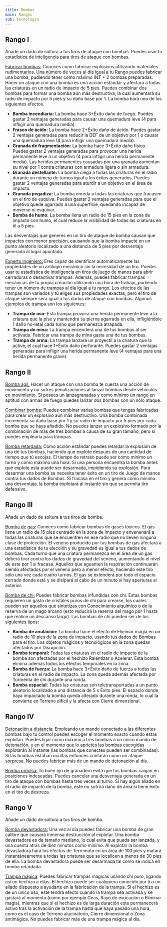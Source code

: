 ```yaml
---
title: Bombas
main: Rangos
sub: Tecnología
---
```


## Rango I

Añade un dado de soltura a tus tiros de ataque con bombas. Puedes usar tu estadística de inteligencia para tiros de ataque con bombas.

<u>Fabricar bombas:</u> Conoces como fabricar explosivos utilizando materiales rudimentarios. Una número de veces al día igual a tu Rango puedes fabricar una bomba, pudiendo tener como máximo INT + 2 bombas preparadas. Hacer un ataque con una bomba es una acción estándar y afectará a todas las criaturas en un radio de impacto de 5 pies. Puedes combinar dos bombas para formar una bomba aún más destructiva, la cual aumentará su radio de impacto por 5 pies y su daño base por 1. La bomba hará uno de los siguientes efectos.

- **Bomba incendiaria:** La bomba hace 3+Éxito daño de fuego. Puedes gastar 2 ventajas generadas para causar una quemadura leve (4 para infligir una quemadura media).
- **Frasco de ácido:** La bomba hace 2+Éxito daño de ácido. Puedes gastar 2 ventajas generadas para reducir la DEF de un objetivo por 1 o causar una quemadura leve (4 para infligir una quemadura media).
- **Granada de fragmentación:** La bomba hace 3+Éxito daño físico. Puedes gastar 2 ventajas generadas para provocar una herida permanente leve a un objetivo (4 para infligir una herida permanente media). Las heridas permanentes causadas por una granada aumentan su nivel por 1 contra criaturas con armadura ligera o sin armadura.
- **Granada destellante:** La bomba ciega a todas las criaturas en el radio durante un número de turnos igual a los éxitos generados. Puedes gastar 2 ventajas generadas para aturdir a un objetivo en el área de impacto.
- **Granada pegadiza:** La bomba enreda a todas las criaturas que fracasen en el tiro de esquiva. Puedes gastar 2 ventajas generadas para que el objetivo quede agarrado a una superficie, quedando incapaz de moverse ni esquivar.
- **Bomba de humo:** La bomba llena un radio de 15 pies en la zona de impacto con humo, el cual reduce la visibilidad de todas las criaturas en él a 5 pies.

Las desventajas que generes en un tiro de ataque de bomba causan que impactes con menor precisión, causando que la bomba impacte en un punto aleatorio localizado a una distancia de 5 pies por desventaja generada al lugar apuntado.

<u>Experto ingeniero:</u> Eres capaz de identificar automáticamente las propiedades de un artilugio mecánico sin la necesidad de un tiro. Puedes usar tu estadística de inteligencia en tiros de juego de manos para abrir cerraduras o desactivar trampas. Además, puedes fabricar trampas mecánicas de tu propia creación utilizando una hora de trabajo, pudiendo tener un número de trampas al día igual a tu rango. Los efectos de las trampas son variados y tú eliges sus propiedades exactas, pero el tiro de ataque siempre será igual a tus dados de ataque con bombas. Algunos ejemplos de trampa son los siguientes:

- **Trampa de oso:** Esta trampa provoca una herida permanente leve a la criatura que la pise y mantendrá su pierna agarrada en ella, infligiéndole 1 daño no-letal cada turno que permanezca atrapada.
- **Trampa de mina:** La trampa encenderá una de tus bombas al ser activada. Fabricar una trampa de mina gasta una de tus bombas.
- **Trampa de arma:** La trampa lanzará un proyectil a la criatura que la active, el cual hace 1+Éxito daño perforante. Puedes gastar 2 ventajas generadas para infligir una herida permanente leve (4 ventajas para una herida permanente grave).  

## Rango II

<u>Bomba ágil:</u> Hacer un ataque con una bomba te cuesta una acción de movimiento y no sufres penalizaciones al lanzar bombas desde vehículos en movimiento. Si posees un lanzagranadas y como mínimo un rango en aptitud con armas de fuego puedes lanzar dos bombas con un sólo ataque.

<u>Combinar bomba:</u> Puedes combinar varias bombas que tengas fabricadas para crear un explosivo aún más destructivo. Una bomba combinada incrementa su daño base por 1 y su radio de impacto por 5 pies por cada bomba que se haya añadido. No puedes lanzar un explosivo formado por la combinación de más de tres bombas a causa de su gran tamaño, pero sí puedes emplearla para trampas.

<u>Bomba retardada:</u> Como acción estándar puedes retardar la explosión de una de tus bombas, haciendo que explote después de una cantidad de tiempo que tú escojas. El tiempo de retraso puede ser como mínimo un turno y como máximo una hora. Si una persona encuentra la bomba antes que explote esta puede ser desarmada, impidiendo su explosión. Para desarmar una bomba se necesita tener éxito en un tiro de Juego de manos contra tus dados de Bombas. Si fracasa en el tiro y genera como mínimo una desventaja, la bomba explotará al instante sin que se permita tiro defensivo.

## Rango III

Añade un dado de soltura a tus tiros de bomba.

<u>Bomba de gas:</u> Conoces como fabricar bombas de gases tóxicos. El gas llena un radio de 15 pies centrado en la zona de impacto y envenenará a todas las criaturas que se encuentren en ese radio que no lleven ninguna clase de protección. El veneno producido por tus bombas de gas afectará a una estadística de tu elección y su gravedad es igual a tus dados de bombas. Cada turno que una criatura permanezca en el área de un gas deberá tirar contra los dados de gravedad del veneno, aumentando el nivel de este por 1 si fracasa. Aquellos que aguanten la respiración continuarán siendo afectados por el veneno pero a menor efecto, haciendo este tiro sólo una vez cada cuatro turnos. El gas se extenderá por todo el espacio cerrado donde esté y se disipará al cabo de un minuto si hay aperturas al exterior. 

<u>Bomba de chi:</u> Puedes fabricar bombas infundidas con chi. Estas bombas requieren un gasto de cristales puros de chi para crearse, los cuales pueden ser aquellos que sintetizas con Conocimiento alquímico o de la reserva de un mago arcano (esto reducirá la reserva del mago por 1 hasta que realice un descanso largo). Las bombas de chi pueden ser de los siguientes tipos:

- **Bomba de anulación:** La bomba hace el efecto de Eliminar magia en un radio de 10 pies de la zona de impacto, usando tus dados de Bombas para el tiro. Los objetos mágicos y tecnológicos en la zona quedan afectados por Disrupción.
- **Bomba temporal:** Todas las criaturas en el radio de impacto de la bomba son afectadas por el hechizo Ralentizar o Acelerar. Esta bomba elimina además todos los efectos temporales en la zona.
- **Bomba de fuerza:** La bomba hace 3+Éxito daño de fuerza a todas las criaturas en el radio de impacto. La zona queda además afectada por Tormenta de chi durante una ronda.
- **Bomba espacial:** Todas las criaturas son teletransportadas a un punto aleatorio localizado a una distancia de 5 x Éxito pies. El espacio donde haya impactado la bomba queda alterado durante una ronda, lo cual la convierte en Terreno difícil y la afecta con Cierre dimensional.

## Rango IV

<u>Detonación a distancia:</u> Empleando un mando conectado a las diferentes bombas bajo tu control puedes escoger el momento exacto cuando estas explotan. Puedes ligar como máximo a tres bombas a un único mando de detonación, y en el momento que lo aprietes las bombas escogidas explotarán al instante (las bombas que conectes pueden ser combinadas). Si las bombas estaban ocultas entonces contarán como un ataque sorpresa. No puedes fabricar más de un mando de detonación al día.

<u>Bomba precisa:</u> Tu buen ojo de granadero evita que tus bombas caigan en posiciones indeseadas. Puedes cancelar una desventaja generada en un tiro de ataque con bombas hasta tres veces al turno. Si hay algún aliado en el radio de impacto de la bomba, este no sufrirá daño de área si tiene éxito en el tiro de destreza. 

## Rango V

Añade un dado de soltura a tus tiros de bomba.

<u>Bomba devastadora:</u> Una vez al día puedes fabricar una bomba de gran calibre que causará inmensa destrucción al explotar. Una bomba devastadora es de tamaño mediano, lo cual evita que pueda ser lanzada, y una cuenta atrás de diez minutos como mínimo. Al explotar la bomba devastadora hará los efectos de Terremoto en un área de 100 pies y matará instantáneamente a todas las criaturas que se localicen a menos de 30 pies de ella. La bomba devastadora puede ser desarmada tal como se indica en bomba retardada.

<u>Trampa mágica</u>: Puedes fabricar trampas mágicas usando chi puro, ligando así un hechizo a ellas. El hechizo puede ser cualquiera conocido por ti o un aliado dispuesto a ayudarte en la fabricación de la trampa. Si el hechizo es de un único uso, este tendrá efecto cuando la trampa sea activada y se gastará al momento (como por ejemplo Geas, Rayo de evocación o Eliminar magia), mientras que si el hechizo es de larga duración este permanecerá activo tras la activación de la trampa hasta que haya pasado una hora, como es el caso de Terreno alucinatorio, Cierre dimensional o Zona antimágica. No puedes fabricar más de una trampa mágica al día.